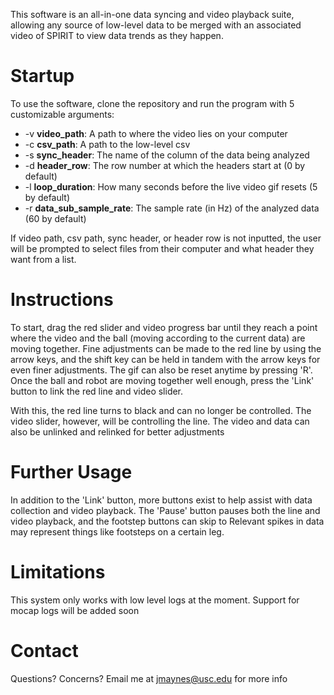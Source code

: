 This software is an all-in-one data syncing and video playback suite, allowing any source of low-level data to be merged 
with an associated video of SPIRIT to view data trends as they happen. 

# Startup
To use the software, clone the repository and run the program with 5 customizable arguments:
- -v **video_path**: A path to where the video lies on your computer
- -c **csv_path**: A path to the low-level csv
- -s **sync_header**: The name of the column of the data being analyzed
- -d **header_row**: The row number at which the headers start at (0 by default)
- -l **loop_duration**: How many seconds before the live video gif resets (5 by default)
- -r **data_sub_sample_rate**: The sample rate (in Hz) of the analyzed data (60 by default)

If video path, csv path, sync header, or header row is not inputted, the user will be prompted to select files from their computer and what header they want from a list. 

# Instructions
To start, drag the red slider and video progress bar until they reach a point where the video and the ball (moving according to the current data) are moving together. Fine adjustments
can be made to the red line by using the arrow keys, and the shift key can be held in tandem with the arrow keys for even finer adjustments. The gif can also be reset anytime by
pressing 'R'. Once the ball and robot are moving together well enough, press the 'Link' button to link the red line and video slider. 

With this, the red line turns to black and can no longer be controlled. The video slider, however, will be controlling the line. The video and data can also be unlinked and relinked for better adjustments

# Further Usage
In addition to the 'Link' button, more buttons exist to help assist with data collection and video playback. The 'Pause' button pauses both the line and video playback, and the footstep buttons can skip to 
Relevant spikes in data may represent things like footsteps on a certain leg. 

# Limitations

This system only works with low level logs at the moment. Support for mocap logs will be added soon

# Contact

Questions? Concerns? Email me at jmaynes@usc.edu for more info
